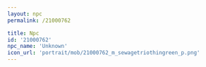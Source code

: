 ```yaml
---
layout: npc
permalink: /21000762

title: Npc
id: '21000762'
npc_name: 'Unknown'
icon_url: 'portrait/mob/21000762_m_sewagetriothingreen_p.png'
---
```

